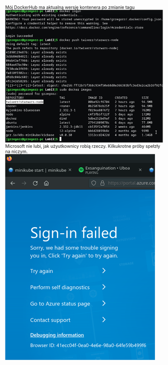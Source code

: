 Mój DockerHub ma aktualną wersję kontenera po zmianie tagu
![aaaa](pushed.png)
Microsoft nie lubi, jak użyutkownicy robią rzeczy.
Kilkukrotne próby spełzły na niczym.
![bardzo nie lubi](jabymchcial.png)
